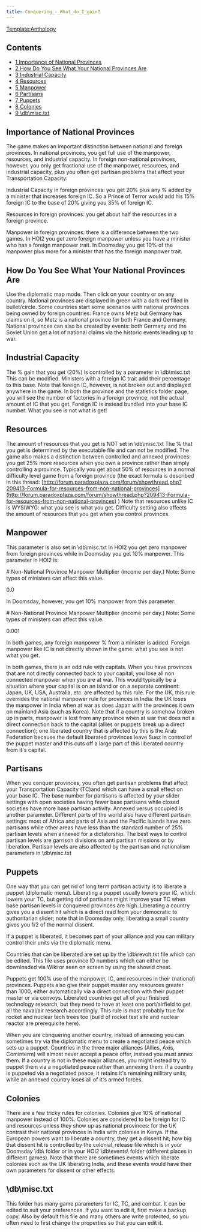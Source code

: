 ```yaml
---
title: Conquering_-_What_do_I_gain?
---
```


[Template:Anthology](/wiki/index.php?title=Template:Anthology&action=edit&redlink=1 "Template:Anthology (page does not exist)")

## Contents

- [1 Importance of National Provinces](#Importance_of_National_Provinces)
- [2 How Do You See What Your National Provinces Are](#How_Do_You_See_What_Your_National_Provinces_Are)
- [3 Industrial Capacity](#Industrial_Capacity)
- [4 Resources](#Resources)
- [5 Manpower](#Manpower)
- [6 Partisans](#Partisans)
- [7 Puppets](#Puppets)
- [8 Colonies](#Colonies)
- [9 \\db\\misc.txt](#.5Cdb.5Cmisc.txt)

## Importance of National Provinces

The game makes an important distinction between national and foreign provinces. In national provinces, you get full use of the manpower, resources, and industrial capacity. In foreign non-national provinces, however, you only get fractional use of the manpower, resources, and industrial capacity, plus you often get partisan problems that affect your Transportation Capacity:

Industrial Capacity in foreign provinces: you get 20% plus any % added by a minister that increases foreign IC. So a Prince of Terror would add his 15% foreign IC to the base of 20% giving you 35% of foreign IC.

Resources in foreign provinces: you get about half the resources in a foreign province.

Manpower in foreign provinces: there is a difference between the two games. In HOI2 you get zero foreign manpower unless you have a minister who has a foreign manpower trait. In Doomsday you get 10% of the manpower plus more for a minister that has the foreign manpower trait.

## How Do You See What Your National Provinces Are

Use the diplomatic map mode. Then click on your country or on any country. National provinces are displayed in green with a dark red filled in bullet/circle. Some countries start some scenarios with national provinces being owned by foreign countries: France owns Metz but Germany has claims on it, so Metz is a national province for both France and Germany. National provinces can also be created by events: both Germany and the Soviet Union get a lot of national claims via the historic events leading up to war.

## Industrial Capacity

The % gain that you get (20%) is controlled by a parameter in \\db\\misc.txt This can be modified. Ministers with a foreign IC trait add their percentage to this base. Note that foreign IC, however, is not broken out and displayed anywhere in the game. In both the province and the statistics folder page, you will see the number of factories in a foreign province, not the actual amount of IC that you get. Foreign IC is instead bundled into your base IC number. What you see is not what is get!

## Resources

The amount of resources that you get is NOT set in \\db\\misc.txt The % that you get is determined by the executable file and can not be modified. The game also makes a distinction between controlled and annexed provinces: you get 25% more resources when you own a province rather than simply controlling a province. Typically you get about 50% of resources in a normal difficulty level game from a foreign province (the exact formula is described in this thread: [http://forum.paradoxplaza.com/forum/showthread.php?209413-Formula-for-resources-from-non-national-provinces](http://forum.paradoxplaza.com/forum/showthread.php?209413-Formula-for-resources-from-non-national-provinces) ) Note that resources unlike IC is WYSIWYG: what you see is what you get. Difficulty setting also affects the amount of resources that you get when you control provinces.

## Manpower

This parameter is also set in \\db\\misc.txt In HOI2 you get zero manpower from foreign provinces while in Doomsday you get 10% manpower. This parameter in HOI2 is:

\# Non-National Province Manpower Multiplier (income per day.) Note: Some types of ministers can affect this value.

0.0

In Doomsday, however, you get 10% manpower from this parameter:

\# Non-National Province Manpower Multiplier (income per day.) Note: Some types of ministers can affect this value.

0.001

In both games, any foreign manpower % from a minister is added. Foreign manpower like IC is not directly shown in the game: what you see is not what you get.

In both games, there is an odd rule with capitals. When you have provinces that are not directly connected back to your capital, you lose all non connected manpower when you are at war. This would typically be a situation where your capital is on an island or on a separate continent: Japan, UK, USA, Australia, etc. are affected by this rule. For the UK, this rule overrides the national manpower rule for provinces in India: the UK loses the manpower in India when at war as does Japan with the provinces it own on mainland Asia (such as Korea). Note that if a country is somehow broken up in parts, manpower is lost from any province when at war that does not a direct connection back to the capital (allies or puppets break up a direct connection); one liberated country that is affected by this is the Arab Federation because the default liberated provinces leave Suez in control of the puppet master and this cuts off a large part of this liberated country from it's capital.

## Partisans

When you conquer provinces, you often get partisan problems that affect your Transportation Capacity (TC)and which can have a small effect on your base IC. The base number for partisans is affected by your slider settings with open societies having fewer base partisans while closed societies have more base partisan activity. Annexed versus occupied is another parameter. Different parts of the world also have different partisan settings: most of Africa and parts of Asia and the Pacific islands have zero partisans while other areas have less than the standard number of 25% partisan levels when annexed for a dictatorship. The best ways to control partisan levels are garrison divisions on anti partisan missions or by liberation. Partisan levels are also affected by the partisan and nationalism parameters in \\db\\misc.txt

## Puppets

One way that you can get rid of long term partisan activity is to liberate a puppet (diplomatic menu). Liberating a puppet usually lowers your IC, which lowers your TC, but getting rid of partisans might improve your TC when base partisan levels in conquered provinces are high. Liberating a country gives you a dissent hit which is a direct read from your democratic to authoritarian slider; note that in Doomsday only, liberating a small country gives you 1/2 of the normal dissent.

If a puppet is liberated, it becomes part of your alliance and you can military control their units via the diplomatic menu.

Countries that can be liberated are set up by the \\db\\revolt.txt file which can be edited. This file uses province ID numbers which can either be downloaded via Wiki or seen on screen by using the showid cheat.

Puppets get 100% use of the manpower, IC, and resources in their (national) provinces. Puppets also give their puppet master any resources greater than 1000, either automatically via a direct connection with their puppet master or via convoys. Liberated countries get all of your finished technology research, but they need to have at least one port/airfield to get all the naval/air research accordingly. This rule is most probably true for rocket and nuclear tech trees too (build of rocket test site and nuclear reactor are prerequisite here).

When you are conquering another country, instead of annexing you can sometimes try via the diplomatic menu to create a negotiated peace which sets up a puppet. Countries in the three major alliances (Allies, Axis, Cominterm) will almost never accept a peace offer, instead you must annex them. If a country is not in these major alliances, you might instead try to puppet them via a negotiated peace rather than annexing them: if a country is puppeted via a negotiated peace, it retains it's remaining military units, while an annexed country loses all of it's armed forces.

## Colonies

There are a few tricky rules for colonies. Colonies give 10% of national manpower instead of 100%. Colonies are considered to be foreign for IC and resources unless they show up as national provinces: for the UK contrast their national provinces in India with colonies in Kenya. If the European powers want to liberate a country, they get a dissent hit; how big that dissent hit is controlled by the colonial_release file which is in your Doomsday \\db\\ folder or in your HOI2 \\db\\events\\ folder (different places in different games). Note that there are sometimes events which liberate colonies such as the UK liberating India, and these events would have their own parameters for dissent or other effects.

## \\db\\misc.txt

This folder has many game parameters for IC, TC, and combat. It can be edited to suit your preferences. If you want to edit it, first make a backup copy. Also by default this file and many others are write protected, so you often need to first change the properties so that you can edit it.
